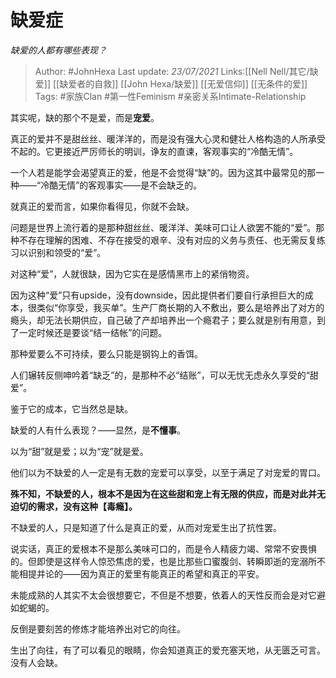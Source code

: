 # 缺爱症
*缺爱的人都有哪些表现？*

> Author: #JohnHexa
Last update: *23/07/2021* 
Links:[[Nell Nell/其它/缺爱]] [[缺爱者的自救]] [[John Hexa/缺爱]] [[无爱信仰]] [[无条件的爱]] 
Tags:  #家族Clan #第一性Feminism #亲密关系Intimate-Relationship 



其实呢，缺的那个不是爱，而是**宠爱**。

真正的爱并不是甜丝丝、暖洋洋的，而是没有强大心灵和健壮人格构造的人所承受不起的。它更接近严厉师长的明训，诤友的直谏，客观事实的“冷酷无情”。

一个人若是能学会渴望真正的爱，他是不会觉得“缺”的。因为这其中最常见的那一种——“冷酷无情”的客观事实——是不会缺乏的。

就真正的爱而言，如果你看得见，你就不会缺。

问题是世界上流行着的是那种甜丝丝、暖洋洋、美味可口让人欲罢不能的“爱”。那种不存在理解的困难、不存在接受的艰辛、没有对应的义务与责任、也无需反复练习以识别和领受的“爱”。

对这种“爱”，人就很缺，因为它实在是感情黑市上的紧俏物资。

因为这种“爱”只有upside，没有downside，因此提供者们要自行承担巨大的成本，很类似“你享受，我买单”。生产厂商长期的入不敷出，要么是培养出了对方的瘾头，却无法长期供应，自己破了产却培养出一个瘾君子；要么就是别有用意，到了一定时候还是要谈“结一结帐”的问题。

那种爱要么不可持续，要么只能是钢钩上的香饵。

人们辗转反侧呻吟着“缺乏”的，是那种不必“结账”，可以无忧无虑永久享受的“甜爱”。

鉴于它的成本，它当然总是缺。

缺爱的人有什么表现？——显然，是**不懂事**。

以为“甜”就是爱；以为“宠”就是爱。

他们以为不缺爱的人一定是有无数的宠爱可以享受，以至于满足了对宠爱的胃口。

**殊不知，不缺爱的人，根本不是因为在这些甜和宠上有无限的供应，而是对此并无迫切的需求，没有这种【毒瘾】。**

不缺爱的人，只是知道了什么是真正的爱，从而对宠爱生出了抗性罢。

说实话，真正的爱根本不是那么美味可口的，而是令人精疲力竭、常常不安畏惧的。但即使是这样令人惊恐焦虑的爱，也是比那些口蜜腹剑、转瞬即逝的宠溺所不能相提并论的——因为真正的爱里有能真正的希望和真正的平安。

未能成熟的人其实不太会很想要它，不但是不想要，依着人的天性反而会是对它避如蛇蝎的。

反倒是要刻苦的修炼才能培养出对它的向往。

生出了向往，有了可以看见的眼睛，你会知道真正的爱充塞天地，从无匮乏可言。没有人会缺。



